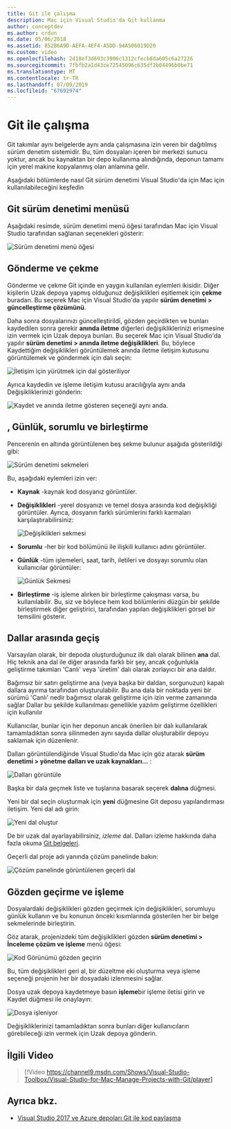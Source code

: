 ```yaml
---
title: Git ile çalışma
description: Mac için Visual Studio'da Git kullanma
author: conceptdev
ms.author: crdun
ms.date: 05/06/2018
ms.assetid: 852B6A9D-AEFA-4EF4-A5DD-94A506019D20
ms.custom: video
ms.openlocfilehash: 2d18ef3d693c3906c1312cfecb8da605c6a27226
ms.sourcegitcommit: 7fbfb2a1d43ce72545096c635df2b04496b0be71
ms.translationtype: MT
ms.contentlocale: tr-TR
ms.lasthandoff: 07/09/2019
ms.locfileid: "67692974"
---
```

# <a name="working-with-git"></a>Git ile çalışma

Git takımlar aynı belgelerde aynı anda çalışmasına izin veren bir dağıtılmış sürüm denetim sistemidir. Bu, tüm dosyaları içeren bir merkezi sunucu yoktur, ancak bu kaynaktan bir depo kullanıma alındığında, deponun tamamı için yerel makine kopyalanmış olan anlamına gelir.

Aşağıdaki bölümlerde nasıl Git sürüm denetimi Visual Studio'da için Mac için kullanılabileceğini keşfedin

## <a name="git-version-control-menu"></a>Git sürüm denetimi menüsü

Aşağıdaki resimde, sürüm denetimi menü öğesi tarafından Mac için Visual Studio tarafından sağlanan seçenekleri gösterir:

![Sürüm denetimi menü öğesi](media/version-control-gitVersionControlMenu.png)

## <a name="push-and-pull"></a>Gönderme ve çekme

Gönderme ve çekme Git içinde en yaygın kullanılan eylemleri ikisidir. Diğer kişilerin Uzak depoya yapmış olduğunuz değişiklikleri eşitlemek için **çekme** buradan. Bu seçerek Mac için Visual Studio'da yapılır **sürüm denetimi > güncelleştirme çözümünü**.

Daha sonra dosyalarınızı güncelleştirildi, gözden geçirdikten ve bunları kaydedilen sonra gerekir **anında iletme** diğerleri değişikliklerinizi erişmesine izin vermek için Uzak depoya bunları. Bu seçerek Mac için Visual Studio'da yapılır **sürüm denetimi > anında iletme değişiklikleri**. Bu, böylece Kaydettiğim değişiklikleri görüntülemek anında iletme iletişim kutusunu görüntülemek ve göndermek için dalı seçin:

![İletişim için yürütmek için dal gösteriliyor](media/version-control-gitPush.png)

Ayrıca kaydedin ve işleme iletişim kutusu aracılığıyla aynı anda Değişikliklerinizi gönderin:

![Kaydet ve anında iletme gösteren seçeneği aynı anda.](media/version-control-commitPush.png)

## <a name="blame-log-and-merge"></a>, Günlük, sorumlu ve birleştirme

Pencerenin en altında görüntülenen beş sekme bulunur aşağıda gösterildiği gibi:

![Sürüm denetimi sekmeleri](media/version-control-gitTabs.png)

Bu, aşağıdaki eylemleri izin ver:

* **Kaynak** -kaynak kod dosyanız görüntüler.
* **Değişiklikleri** -yerel dosyanızı ve temel dosya arasında kod değişikliği görüntüler. Ayrıca, dosyanın farklı sürümlerini farklı karmaları karşılaştırabilirsiniz:

    ![Değişiklikleri sekmesi](media/version-control-gitChange.png)

* **Sorumlu** -her bir kod bölümünü ile ilişkili kullanıcı adını görüntüler.
* **Günlük** -tüm işlemeleri, saat, tarih, iletileri ve dosyayı sorumlu olan kullanıcılar görüntüler:

    ![Günlük Sekmesi](media/version-control-gitLog.png)

* **Birleştirme** -iş işleme alırken bir birleştirme çakışması varsa, bu kullanılabilir. Bu, siz ve böylece hem kod bölümlerini düzgün bir şekilde birleştirmek diğer geliştirici, tarafından yapılan değişiklikleri görsel bir temsilini gösterir.

## <a name="switching-branches"></a>Dallar arasında geçiş

Varsayılan olarak, bir depoda oluşturduğunuz ilk dalı olarak bilinen **ana** dal. Hiç teknik ana dal ile diğer arasında farklı bir şey, ancak çoğunlukla geliştirme takımları 'Canlı' veya 'üretim' dalı olarak zorlayıcı bir ana daldır.

Bağımsız bir satırı geliştirme ana (veya başka bir daldan, sorgunuzun) kapalı dallara ayırma tarafından oluşturulabilir. Bu ana dala bir noktada yeni bir sürümü 'Canlı' nedir bağımsız olarak geliştirme için izin verme zamanında sağlar Dallar bu şekilde kullanılması genellikle yazılım geliştirme özellikleri için kullanılır

Kullanıcılar, bunlar için her deponun ancak önerilen bir dalı kullanılarak tamamladıktan sonra silinmeden aynı sayıda dallar oluşturabilir depoyu saklamak için düzenlenir.

Dalları görüntülendiğinde Visual Studio'da Mac için göz atarak **sürüm denetimi > yönetme dalları ve uzak kaynakları...** :

![Dalları görüntüle](media/version-control-gitBranch2.png)

Başka bir dala geçmek liste ve tuşlarına basarak seçerek **dalına** düğmesi.

Yeni bir dal seçin oluşturmak için **yeni** düğmesine Git deposu yapılandırması iletişim. Yeni dal adı girin:

![Yeni dal oluştur](media/version-control-gitBranch.png)

De bir uzak dal ayarlayabilirsiniz, _izleme_ dal. Dalları izleme hakkında daha fazla okuma [Git belgeleri](https://git-scm.com/book/en/v2/Git-Branching-Remote-Branches#Tracking-Branches).

Geçerli dal proje adı yanında çözüm panelinde bakın:

 ![Çözüm panelinde görüntülenen geçerli dal](media/version-control-gitBranchName.png)

## <a name="reviewing-and-committing"></a>Gözden geçirme ve işleme

Dosyalardaki değişiklikleri gözden geçirmek için değişiklikleri, sorumluyu günlük kullanın ve bu konunun önceki kısımlarında gösterilen her bir belge sekmelerinde birleştirin.

Göz atarak, projenizdeki tüm değişiklikleri gözden **sürüm denetimi > İnceleme çözüm ve işleme** menü öğesi:

![Kod Görünümü gözden geçirin](media/version-control-gitReviewCommit.png)

Bu, tüm değişiklikleri geri al, bir düzeltme eki oluşturma veya işleme seçeneği projenin her bir dosyadaki izlenmesini sağlar.

Dosya uzak depoya kaydetmeye basın **işleme**bir işleme iletisi girin ve Kaydet düğmesi ile onaylayın:

![Dosya işleniyor](media/version-control-gitCommit.png)

Değişikliklerinizi tamamladıktan sonra bunları diğer kullanıcıların görebileceği izin vermek için Uzak depoya gönderin.

## <a name="related-video"></a>İlgili Video

> [!Video https://channel9.msdn.com/Shows/Visual-Studio-Toolbox/Visual-Studio-for-Mac-Manage-Projects-with-Git/player]

## <a name="see-also"></a>Ayrıca bkz.

* [Visual Studio 2017 ve Azure depoları Git ile kod paylaşma](/azure/devops/repos/git/share-your-code-in-git-vs-2017)